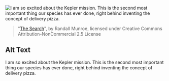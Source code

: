 ![I am so excited about the Kepler mission. This is the second most important thing our species has ever done, right behind inventing the concept of delivery pizza.](https://imgs.xkcd.com/comics/the_search.png)
> "[The Search](https://xkcd.com/638/)", by Randall Munroe, licensed under Creative Commons Attribution-NonCommercial 2.5 License

## Alt Text
I am so excited about the Kepler mission. This is the second most important thing our species has ever done, right behind inventing the concept of delivery pizza.
